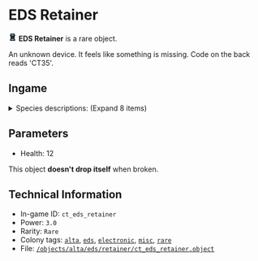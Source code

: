 # EDS Retainer

<img src="https://raw.githubusercontent.com/Ceterai/Enternia/main/objects/alta/eds/retainer/icon.png" alt="EDS Retainer icon" loading="lazy" height="16px" width="auto" /> **EDS Retainer** is a rare object.

An unknown device. It feels like something is missing. Code on the back reads 'CT35'.

## Ingame

<details markdown="1"><summary>Species descriptions: (Expand 8 items)</summary>

- Alta: ... Blocked. No cell, too.
- Apex: Unknown technology. Better be careful with it.
- Avian: What's this? Looks like a door!
- Floran: Floran found treasure! Or not...
- Glitch: Observing. A lonely tech in the middle of nowhere. I feel you.
- Human: Looks like a phone booth. Can I call Earth? ...
- Hylotl: There's a big slot on the back. What for?..
- Novakid: Is this an elevator? I feel not.

</details>

## Parameters

- Health: 12

This object **doesn't drop itself** when broken.

## Technical Information

- In-game ID: `ct_eds_retainer`
- Power: `3.0`
- Rarity: `Rare`
- Colony tags: [`alta`](https://ceterai.github.io/MyEnternia/Wiki/Tags/Alta), [`eds`](https://ceterai.github.io/MyEnternia/Wiki/Tags/Eds), [`electronic`](https://ceterai.github.io/MyEnternia/Wiki/Tags/Electronic), [`misc`](https://ceterai.github.io/MyEnternia/Wiki/Tags/Misc), [`rare`](https://ceterai.github.io/MyEnternia/Wiki/Tags/Rare)
- File: [`/objects/alta/eds/retainer/ct_eds_retainer.object`](https://github.com/Ceterai/Enternia/blob/main/objects/alta/eds/retainer/ct_eds_retainer.object)
